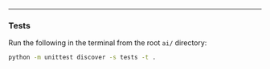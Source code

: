 

-----------------

### Tests

Run the following in the terminal from the root ```ai/``` directory:

```sh
python -m unittest discover -s tests -t .
```